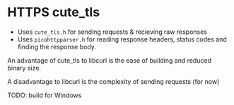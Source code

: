 # HTTPS cute_tls

-   Uses `cute_tls.h` for sending requests & recieving raw responses
-   Uses `picohttpparser.h` for reading response headers, status codes and finding the response body.

An advantage of cute_tls to libcurl is the ease of building and reduced binary size.

A disadvantage to libcurl is the complexity of sending requests (for now)

TODO: build for Windows
